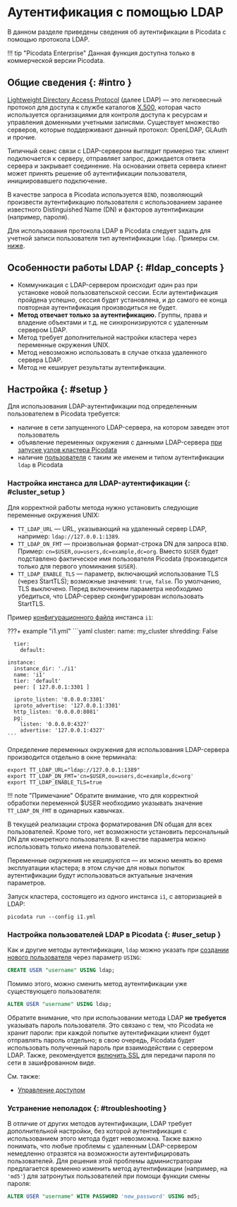 # Аутентификация с помощью LDAP

В данном разделе приведены сведения об аутентификации в Picodata с
помощью протокола LDAP.

!!! tip "Picodata Enterprise"
    Данная функция доступна только в коммерческой версии Picodata.

## Общие сведения {: #intro }

[Lightweight Directory Access
Protocol](https://en.wikipedia.org/wiki/Lightweight_Directory_Access_Protocol)
(далее LDAP) — это легковесный протокол для доступа к службе каталогов
[X.500](https://en.wikipedia.org/wiki/X.500), которая
часто используется организациями для контроля доступа к ресурсам и
управления доменными учетными записями. Существует множество серверов,
которые поддерживают данный протокол: OpenLDAP, GLAuth и прочие.

Типичный сеанс связи с LDAP-сервером выглядит примерно так: клиент
подключается к серверу, отправляет запрос, дожидается ответа сервера и
закрывает соединение. На основании ответа сервера клиент может принять
решение об аутентификации пользователя, инициировавшего подключение.

В качестве запроса в Picodata используется `BIND`, позволяющий
произвести аутентификацию пользователя с использованием заранее
известного Distinguished Name (DN) и факторов аутентификации (например,
пароля).

<!-- Запрос `SEARCH` позволит узнавать неизвестные данные, такие как `DN`.
Есть и другие типы запросов, которые позволяют осуществлять
администрирование учетных записей, то есть создание, редактирование,
удаление и т.д. -->

Для использования протокола LDAP в Picodata следует задать для
учетной записи пользователя тип аутентификации `ldap`. Примеры см.
[ниже](#user_setup).

## Особенности работы LDAP {: #ldap_concepts }

* Коммуникация с LDAP-сервером происходит один раз при установке новой
  пользовательской сессии. Если аутентификация пройдена успешно, сессия
  будет установлена, и до самого ее конца повторная аутентификация
  производиться не будет.
* **Метод отвечает только за аутентификацию.** Группы, права и владение
  объектами и т.д. не синхронизируются с удаленным сервером LDAP.
* Метод требует дополнительной настройки кластера через переменные окружения
  UNIX.
* Метод невозможно использовать в случае отказа удаленного сервера LDAP.
* Метод не кеширует результаты аутентификации.

## Настройка {: #setup }

Для использования LDAP-аутентификации под определенным пользователем в
Picodata требуется:

- наличие в сети запущенного LDAP-сервера, на котором заведен этот
  пользователь
- объявление переменных окружения с данными LDAP-сервера [при запуске узлов
  кластера Picodata](#cluster_setup)
- наличие [пользователя](#user_setup) с таким же именем и типом
  аутентификации `ldap` в Picodata

### Настройка инстанса для LDAP-аутентификации {: #cluster_setup }

Для корректной работы метода нужно установить следующие переменные окружения
UNIX:

* `TT_LDAP_URL` — URL, указывающий на удаленный сервер LDAP, например:
  `ldap://127.0.0.1:1389`.
* `TT_LDAP_DN_FMT` — произвольная формат-строка DN для запроса `BIND`.
  Пример: `cn=$USER,ou=users,dc=example,dc=org`. Вместо `$USER` будет
  подставлено фактическое имя пользователя Picodata (производится только
  для первого упоминания `$USER`).
* `TT_LDAP_ENABLE_TLS` — параметр, включающий использование TLS (через
StartTLS); возможные значения: `true`, `false`. По умолчанию, TLS выключено.
Перед включением параметра необходимо убедиться, что LDAP-сервер
сконфигурирован использовать StartTLS.

Пример [конфигурационного файла] инстанса `i1`:

???+ example "i1.yml"
    ```yaml
    cluster:
      name: my_cluster
      shredding: False

      tier:
        default:

    instance:
      instance_dir: './i1'
      name: 'i1'
      tier: 'default'
      peer: [ 127.0.0.1:3301 ]

      iproto_listen: '0.0.0.0:3301'
      iproto_advertise: '127.0.0.1:3301'
      http_listen: '0.0.0.0:8081'
      pg:
        listen: '0.0.0.0:4327'
        advertise: '127.0.0.1:4327'
    ```

[конфигурационного файла]: ../reference/config.md#config_file_description

Определение переменных окружения для использования LDAP-сервера
производится отдельно в окне терминала:

```shell
export TT_LDAP_URL="ldap://127.0.0.1:1389"
export TT_LDAP_DN_FMT='cn=$USER,ou=users,dc=example,dc=org'
export TT_LDAP_ENABLE_TLS=true
```

!!! note "Примечание"
    Обратите внимание, что для корректной обработки
    переменной $USER необходимо указывать значение `TT_LDAP_DN_FMT` в
    одинарных кавычках.

В текущей реализации строка форматирования DN общая для всех
пользователей. Кроме того, нет возможности установить персональный DN
для конкретного пользователя. В качестве параметра можно использовать
только имена пользователей.

Переменные окружения не кешируются — их можно менять во время эксплуатации
кластера; в этом случае для новых попыток аутентификации будут
использоваться актуальные значения параметров.

Запуск кластера, состоящего из одного инстанса `i1`, с авторизацией в LDAP:

```shell
picodata run --config i1.yml
```

### Настройка пользователей LDAP в Picodata {: #user_setup }

Как и другие методы аутентификации, `ldap` можно указать при [создании
нового пользователя][create_user] через параметр `USING`:

```sql
CREATE USER "username" USING ldap;
```

Помимо этого, можно сменить метод аутентификации уже существующего
пользователя:

```sql
ALTER USER "username" USING ldap;
```

Обратите внимание, что при использовании метода LDAP **не требуется**
указывать пароль пользователя. Это связано с тем, что Picodata не хранит
пароли: при каждой попытке аутентификации клиент будет отправлять пароль
отдельно; в свою очередь, Picodata будет использовать полученный пароль
при взаимодействии с сервером LDAP. Также, рекомендуется [включить SSL]
для передачи пароля по сети в зашифрованном виде.

[включить SSL]: ssl.md
[create_user]: access_control.md#create_user

См. также:

- [Управление доступом](access_control.md)

### Устранение неполадок {: #troubleshooting }

В отличие от других методов аутентификации, LDAP требует дополнительной
настройки, без которой аутентификация с использованием этого метода
будет невозможна. Также важно понимать, что любые проблемы с удаленным
LDAP-сервером немедленно отразятся на возможности аутентифицировать
пользователей. Для решения этой проблемы администраторам предлагается
временно изменить метод аутентификации (например, на `'md5'`) для
затронутых пользователей при помощи функции смены пароля:

```sql
ALTER USER "username" WITH PASSWORD 'new_password' USING md5;
```

